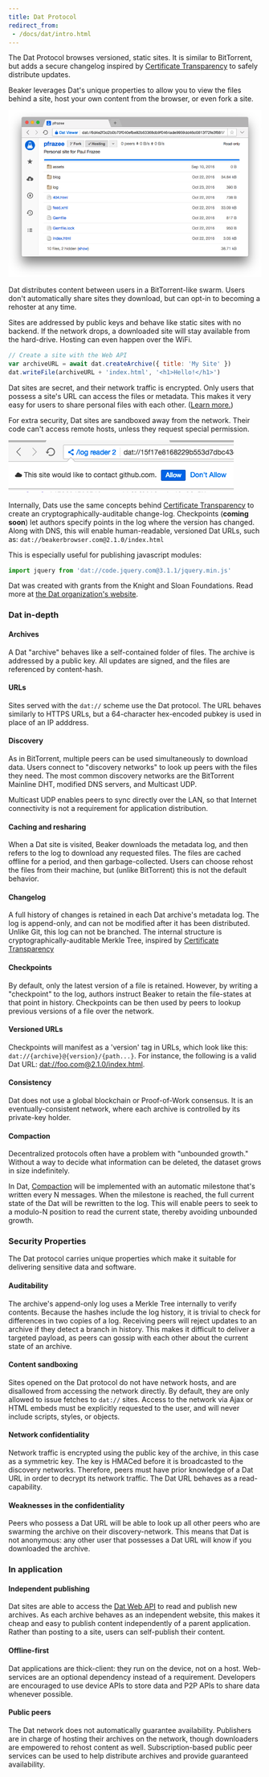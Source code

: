 ```yaml
---
title: Dat Protocol
redirect_from:
 - /docs/dat/intro.html
---
```


The Dat Protocol browses versioned, static sites.
It is similar to BitTorrent, but adds a secure changelog inspired by [Certificate Transparency](https://www.certificate-transparency.org/) to safely distribute updates.

Beaker leverages Dat's unique properties to allow you to view the files behind a site, host your own content from the browser, or even fork a site.

<img src="/img/screenshot-dat-viewer.png">

Dat distributes content between users in a BitTorrent-like swarm.
Users don't automatically share sites they download, but can opt-in to becoming a rehoster at any time.

Sites are addressed by public keys and behave like static sites with no backend.
If the network drops, a downloaded site will stay available from the hard-drive.
Hosting can even happen over the WiFi.

```javascript
// Create a site with the Web API
var archiveURL = await dat.createArchive({ title: 'My Site' })
dat.writeFile(archiveURL + 'index.html', '<h1>Hello!</h1>')
```

Dat sites are secret, and their network traffic is encrypted.
Only users that possess a site's URL can access the files or metadata.
This makes it very easy for users to share personal files with each other.
([Learn more.](/docs/dat/intro.html#security-properties))

For extra security, Dat sites are sandboxed away from the network.
Their code can't access remote hosts, unless they request special permission.

<img class="bordered centered" src="/img/screenshot-request-network.png">

Internally, Dats use the same concepts behind [Certificate Transparency](https://www.certificate-transparency.org/) to create an cryptographically-auditable change-log.
Checkpoints (**coming soon**) let authors specify points in the log where the version has changed.
Along with DNS, this will enable human-readable, versioned Dat URLs, such as: `dat://beakerbrowser.com@2.1.0/index.html`

This is especially useful for publishing javascript modules:

```javascript
import jquery from 'dat://code.jquery.com@3.1.1/jquery.min.js'
```

<div class="card">
  <p>
    Dat was created with grants from the Knight and Sloan Foundations.
    Read more at <a href="http://datproject.org/">the Dat organization's website</a>.
  </p>
</div>

### Dat in-depth

#### Archives

A Dat "archive" behaves like a self-contained folder of files.
The archive is addressed by a public key.
All updates are signed, and the files are referenced by content-hash.

#### URLs

Sites served with the `dat://` scheme use the Dat protocol.
The URL behaves similarly to HTTPS URLs, but a 64-character hex-encoded pubkey is used in place of an IP adddress.

#### Discovery

As in BitTorrent, multiple peers can be used simultaneously to download data.
Users connect to "discovery networks" to look up peers with the files they need.
The most common discovery networks are the BitTorrent Mainline DHT, modified DNS servers, and Multicast UDP.

Multicast UDP enables peers to sync directly over the LAN, so that Internet connectivity is not a requirement for application distribution.

#### Caching and resharing

When a Dat site is visited, Beaker downloads the metadata log, and then refers to the log to download any requested files.
The files are cached offline for a period, and then garbage-collected.
Users can choose rehost the files from their machine, but (unlike BitTorrent) this is not the default behavior.

#### Changelog

A full history of changes is retained in each Dat archive's metadata log.
The log is append-only, and can not be modified after it has been distributed.
Unlike Git, this log can not be branched.
The internal structure is cryptographically-auditable Merkle Tree, inspired by <a href="https://www.certificate-transparency.org/">Certificate Transparency</a>

#### Checkpoints

By default, only the latest version of a file is retained.
However, by writing a "checkpoint" to the log, authors instruct Beaker to retain the file-states at that point in history.
Checkpoints can be then used by peers to lookup previous versions of a file over the network.

#### Versioned URLs

Checkpoints will manifest as a 'version' tag in URLs, which look like this: `dat://{archive}@{version}/{path...}`. For instance, the following is a valid Dat URL: [dat://foo.com@2.1.0/index.html](dat://foo.com@2.1.0/index.html).

#### Consistency

Dat does not use a global blockchain or Proof-of-Work consensus.
It is an eventually-consistent network, where each archive is controlled by its private-key holder.

#### Compaction

Decentralized protocols often have a problem with "unbounded growth."
Without a way to decide what information can be deleted, the dataset grows in size indefinitely.

In Dat, [Compaction](https://en.wikipedia.org/wiki/Data_compaction) will be implemented with an automatic milestone that's written every N messages.
When the milestone is reached, the full current state of the Dat will be rewritten to the log.
This will enable peers to seek to a modulo-N position to read the current state, thereby avoiding unbounded growth.

### Security Properties

The Dat protocol carries unique properties which make it suitable for delivering sensitive data and software.

#### Auditability

The archive's append-only log uses a Merkle Tree internally to verify contents.
Because the hashes include the log history, it is trivial to check for differences in two copies of a log.
Receiving peers will reject updates to an archive if they detect a branch in history.
This makes it difficult to deliver a targeted payload, as peers can gossip with each other about the current state of an archive.

#### Content sandboxing

Sites opened on the Dat protocol do not have network hosts, and are disallowed from accessing the network directly.
By default, they are only allowed to issue fetches to `dat://` sites.
Access to the network via Ajax or HTML embeds must be explicitly requested to the user, and will never include scripts, styles, or objects.

#### Network confidentiality

Network traffic is encrypted using the public key of the archive, in this case as a symmetric key.
The key is HMACed before it is broadcasted to the discovery networks.
Therefore, peers must have prior knowledge of a Dat URL in order to decrypt its network traffic.
The Dat URL behaves as a read-capability.

#### Weaknesses in the confidentiality

Peers who possess a Dat URL will be able to look up all other peers who are swarming the archive on their discovery-network.
This means that Dat is not anonymous: any other user that possesses a Dat URL will know if you downloaded the archive.


### In application

#### Independent publishing

Dat sites are able to access the [Dat Web API](/docs/apis/dat.html) to read and publish new archives.
As each archive behaves as an independent website, this makes it cheap and easy to publish content independently of a parent application.
Rather than posting to a site, users can self-publish their content.

#### Offline-first

Dat applications are thick-client: they run on the device, not on a host.
Web-services are an optional dependency instead of a requirement.
Developers are encouraged to use device APIs to store data and P2P APIs to share data whenever possible.

#### Public peers

The Dat network does not automatically guarantee availability.
Publishers are in charge of hosting their archives on the network, though downloaders are empowered to rehost content as well.
Subscription-based public peer services can be used to help distribute archives and provide guaranteed availability.
